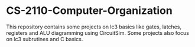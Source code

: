 # CS-2110-Computer-Organization

This repository contains some projects on lc3 basics like gates, latches, registers and ALU diagramming using CircuitSim. Some projects also focus on lc3 subrutines and C basics. 
